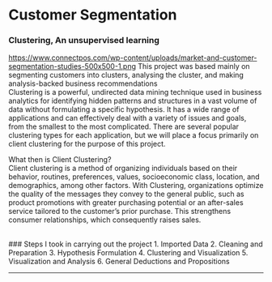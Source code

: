 # **Customer Segmentation**
### Clustering, An unsupervised learning
https://www.connectpos.com/wp-content/uploads/market-and-customer-segmentation-studies-500x500-1.png
This project was based mainly on segmenting customers into clusters, analysing the cluster, and making analysis-backed business recommendations <br>
Clustering is a powerful, undirected data mining technique used in business analytics for identifying hidden patterns and structures in a vast volume of data without formulating a specific hypothesis. It has a wide range of applications and can effectively deal with a variety of issues and goals, from the smallest to the most complicated. There are several popular clustering types for each application, but we will place a focus primarily on client clustering for the purpose of this project. <p>  

What then is Client Clustering? <br>
Client clustering is a method of organizing individuals based on their behavior, routines, preferences, values, socioeconomic class, location, and demographics, among other factors. With Clustering, organizations optimize the quality of the messages they convey to the general public, such as product promotions with greater purchasing potential or an after-sales service tailored to the customer’s prior purchase. This strengthens consumer relationships, which consequently raises sales. <br>
<p> <br>
### Steps I took in carrying out the project
1. Imported Data
2. Cleaning and Preparation
3. Hypothesis Formulation
4. Clustering and Visualization
5. Visualization and Analysis
6. General Deductions and Propositions

<hr>

